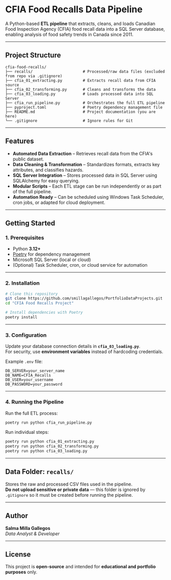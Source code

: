 # CFIA Food Recalls Data Pipeline

A Python-based **ETL pipeline** that extracts, cleans, and loads Canadian Food Inspection Agency (CFIA) food recall data into a SQL Server database, enabling analysis of food safety trends in Canada since 2011.

---

## Project Structure

```
cfia-food-recalls/
├── recalls/                      # Processed/raw data files (excluded from repo via .gitignore)
├── cfia_01_extracting.py         # Extracts recall data from CFIA source
├── cfia_02_transforming.py       # Cleans and transforms the data
├── cfia_03_loading.py            # Loads processed data into SQL Server
├── cfia_run_pipeline.py          # Orchestrates the full ETL pipeline
├── pyproject.toml                # Poetry dependency management file
├── README.md                     # Project documentation (you are here)
└── .gitignore                    # Ignore rules for Git
```

---

## Features

- **Automated Data Extraction** – Retrieves recall data from the CFIA's public dataset.
- **Data Cleaning & Transformation** – Standardizes formats, extracts key attributes, and classifies hazards.
- **SQL Server Integration** – Stores processed data in SQL Server using SQLAlchemy for easy querying.
- **Modular Scripts** – Each ETL stage can be run independently or as part of the full pipeline.
- **Automation Ready** – Can be scheduled using Windows Task Scheduler, cron jobs, or adapted for cloud deployment.

---

## Getting Started

### **1. Prerequisites**

- Python **3.12+**
- [Poetry](https://python-poetry.org/) for dependency management
- Microsoft SQL Server (local or cloud)
- (Optional) Task Scheduler, cron, or cloud service for automation

---

### **2. Installation**

```bash
# Clone this repository
git clone https://github.com/smillagallegos/PortfolioDataProjects.git
cd "CFIA Food Recalls Project"

# Install dependencies with Poetry
poetry install
```

---

### **3. Configuration**

Update your database connection details in **`cfia_03_loading.py`**.  
For security, use **environment variables** instead of hardcoding credentials.

Example `.env` file:
```
DB_SERVER=your_server_name
DB_NAME=CFIA_Recalls
DB_USER=your_username
DB_PASSWORD=your_password
```

---

### **4. Running the Pipeline**

Run the full ETL process:
```bash
poetry run python cfia_run_pipeline.py
```

Run individual steps:
```bash
poetry run python cfia_01_extracting.py
poetry run python cfia_02_transforming.py
poetry run python cfia_03_loading.py
```

---

## Data Folder: `recalls/`

Stores the raw and processed CSV files used in the pipeline.  
**Do not upload sensitive or private data** — this folder is ignored by `.gitignore` so it must be created before running the pipeline.

---

## Author

**Salma Milla Gallegos**  
_Data Analyst & Developer_

---

## License

This project is **open-source** and intended for **educational and portfolio purposes** only.
